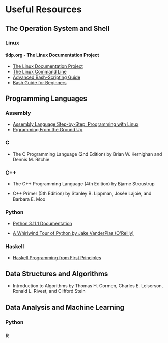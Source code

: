 # Useful Resources

## The Operation System and Shell

### Linux

#### tldp.org - The Linux Documentation Project

* [The Linux Documentation Project](http://tldp.org/)
* [The Linux Command Line](http://tldp.org/LDP/abs/html/index.html)
* [Advanced Bash-Scripting Guide](http://tldp.org/LDP/abs/html/index.html)
* [Bash Guide for Beginners](http://tldp.org/LDP/Bash-Beginners-Guide/html/index.html)

## Programming Languages

### Assembly

* [Assembly Language Step-by-Step: Programming with Linux](http://www.tldp.org/HOWTO/Assembly-Primer/index.html)
* [Prgramming From the Ground Up](http://download-mirror.savannah.gnu.org/releases/pgubook/ProgrammingGroundUp-1-0-booksize.pdf)

### C 

 * The C Programming Language (2nd Edition) by Brian W. Kernighan and Dennis M. Ritchie

### C++

 * The C++ Programming Language (4th Edition) by Bjarne Stroustrup

 * C++ Primer (5th Edition) by Stanley B. Lippman, Josée Lajoie, and Barbara E. Moo

### Python

* [Python 3.11.1 Documentation](https://docs.python.org/3/)

* [A Whirlwind Tour of Python by Jake VanderPlas (O'Reilly)](https://jakevdp.github.io/WhirlwindTourOfPython/)

### Haskell

* [Haskell Programming from First Principles](http://haskellbook.com/)

## Data Structures and Algorithms

* Introduction to Algorithms by Thomas H. Cormen, Charles E. Leiserson, Ronald L. Rivest, and Clifford Stein

## Data Analysis and Machine Learning

### Python 

### R






